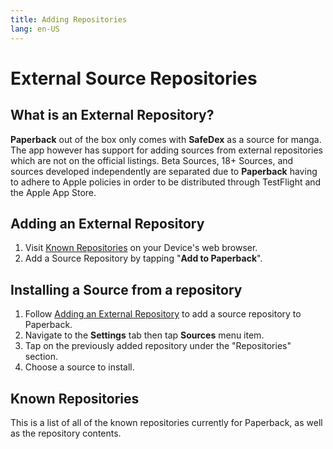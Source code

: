```yaml
---
title: Adding Repositories
lang: en-US
---
```


# External Source Repositories
## What is an External Repository?
**Paperback** out of the box only comes with **SafeDex** as a source for manga. The app however has support for adding sources from external repositories which are not on the official listings. Beta Sources, 18+ Sources, and sources developed independently are separated due to **Paperback** having to adhere to Apple policies in order to be distributed through TestFlight and the Apple App Store. 

## Adding an External Repository
1. Visit [Known Repositories](/help/guides/adding-repos/#known-repositories) on your Device's web browser.
1. Add a Source Repository by tapping "**Add to Paperback**".

## Installing a Source from a repository
1. Follow [Adding an External Repository](/help/guides/adding-repos/#adding-an-external-repository) to add a source repository to Paperback.
1. Navigate to the **Settings** tab then tap **Sources** menu item.
1. Tap on the previously added repository under the "Repositories" section.
1. Choose a source to install.

## Known Repositories
This is a list of all of the known repositories currently for Paperback, as well as the repository contents.

<div>
    <ExtensionsList
        url="https://paperback-ios.github.io/extensions-beta"
        name="Primary Sources"
        description="Officially maintained repository, contains a few major sources suited for most users" />
    <ExtensionsList 
        url="https://paperback-ios.github.io/h-extensions"
        name="H-Extensions"
        description="Official repository for 18+ sources. These also include redirector versions of the source, which allow you to view content even if it is blocked in your country, without a VPN" />
    <ExtensionsList 
        url="https://pogogo007.github.io/extensions-beta"
        name="MangaDex Unlocked"
        description="This source overwrites MangaDex and unlocks the full contents of the website. No content is filtered. May load faster" />
</div>
